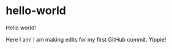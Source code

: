 hello-world
===========

Hello world!

Here I am! I am making edits for my first GitHub commit.
Yippie! 
